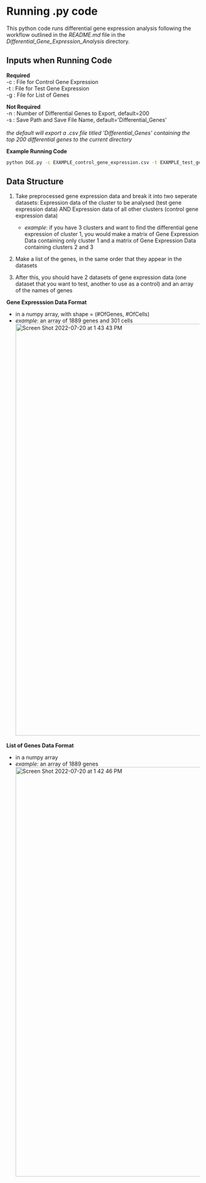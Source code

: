# Running .py code

This python code runs differential gene expression analysis following the workflow outlined in the *README.md* file in the *Differential_Gene_Expression_Analysis* directory.

## Inputs when Running Code

**Required** <br>
-c : File for Control Gene Expression <br>
-t : File for Test Gene Expression <br>
-g : File for List of Genes <br>

**Not Required** <br>
-n : Number of Differential Genes to Export, default=200 <br>
-s : Save Path and Save File Name, default='Differential_Genes' <br> <br>
*the default will export a .csv file titled 'Differential_Genes' containing the top 200 differential genes to the current directory*

**Example Running Code** <br>
```bash
python DGE.py -c EXAMPLE_control_gene_expression.csv -t EXAMPLE_test_gene_expression.csv -g EXAMPLE_gene_list.csv
```

## Data Structure

1. Take preprocessed gene expression data and break it into two seperate datasets: Expression data of the cluster to be analysed (test gene expression data) AND Expression data of all other clusters (control gene expression data)
    - *example*: if you have 3 clusters and want to find the differential gene expression of cluster 1, you would make a matrix of Gene Expression Data containing only cluster 1 and a matrix of Gene Expression Data containing clusters 2 and 3

2. Make a list of the genes, in the same order that they appear in the datasets

3. After this, you should have 2 datasets of gene expression data (one dataset that you want to test, another to use as a control) and an array of the names of genes

**Gene Expresssion Data Format**
- in a numpy array, with shape = (#OfGenes, #OfCells)
- *example*: an array of 1889 genes and 301 cells 
    <img width="1075" alt="Screen Shot 2022-07-20 at 1 43 43 PM" src="https://user-images.githubusercontent.com/108155131/180058768-ef9922ea-f3ee-4b02-8728-7139b80a53b9.png">

**List of Genes Data Format**
- in a numpy array
- *example*: an array of 1889 genes
    <img width="1069" alt="Screen Shot 2022-07-20 at 1 42 46 PM" src="https://user-images.githubusercontent.com/108155131/180058604-a0b3a427-2f6d-47c3-9325-1b42333a59a9.png">
